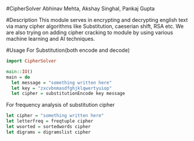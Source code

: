 #CipherSolver
Abhinav Mehta, 
Akshay Singhal,
Pankaj Gupta

#Description
This module serves in encrypting and decrypting english text via many cipher algorithms like Substitution, caeserian shift, RSA etc. We are also trying on adding cipher cracking to module by using various machine learning and AI techniques.

#Usage
For Substitution(both encode and decode)
```Haskell
import CipherSolver

main::IO()
main = do
  let message = "something written here"
  let key = "zxcvbnmasdfghjklqwertyuiop"
  let cipher = substitutionEncode key message
```

For frequency analysis of substitution cipher
```Haskell
let cipher = "something written here"
let letterfreq = freqtuple cipher
let wsorted = sortedwords cipher
let digrams = digramslist cipher
```
